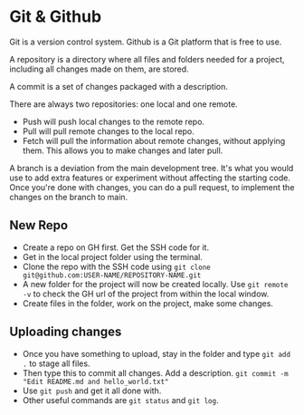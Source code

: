 # Git & Github

Git is a version control system. Github is a Git platform that is free to use.

A repository is a directory where all files and folders needed for a project, including all changes made on them,  are stored.

A commit is a set of changes packaged with a description.

There are always two repositories: one local and one remote.

* Push will push local changes to the remote repo.
* Pull will pull remote changes to the local repo.
* Fetch will pull the information about remote changes, without applying them. This allows you to make changes and later pull.

A branch is a deviation from the main development tree. It's what you would use to add extra features or experiment without affecting the starting code. Once you're done with changes, you can do a pull request, to implement the changes on the branch to main.

## New Repo

* Create a repo on GH first. Get the SSH code for it.
* Get in the local project folder using the terminal.
* Clone the repo with the SSH code using `git clone git@github.com:USER-NAME/REPOSITORY-NAME.git`
* A new folder for the project will now be created locally. Use `git remote -v` to check the GH url of the project from within the local window.
* Create files in the folder, work on the project, make some changes.

## Uploading changes

* Once you have something to upload, stay in the folder and type `git add .` to stage all files.
* Then type this to commit all changes. Add a description. `git commit -m "Edit README.md and hello_world.txt"`
* Use `git push` and get it all done with.
* Other useful commands are `git status` and `git log`.
